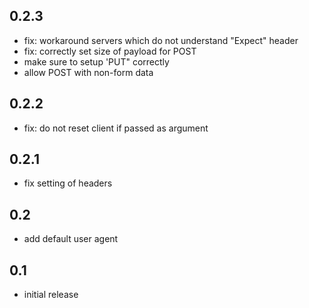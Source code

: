 
## 0.2.3

- fix: workaround servers which do not understand "Expect" header
- fix: correctly set size of payload for POST
- make sure to setup 'PUT" correctly
- allow POST with non-form data

## 0.2.2

- fix: do not reset client if passed as argument

## 0.2.1

- fix setting of headers

## 0.2

- add default user agent

## 0.1

- initial release

